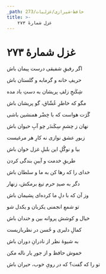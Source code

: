 ```yaml
---
_path: حافظ-شیرازی/غزلیات/273
title: >-
    غزل شمارهٔ ۲۷۳
---
```

# غزل شمارهٔ ۲۷۳

<div class="b" id="bn1"><div class="m1"><p>اگر رفیقِ شفیقی درست پیمان باش</p></div>
<div class="m2"><p>حریفِ خانه و گرمابه و گلستان باش</p></div></div>
<div class="b" id="bn2"><div class="m1"><p>شِکَنجِ زلفِ پریشان به دستِ باد مده</p></div>
<div class="m2"><p>مگو که خاطرِ عُشّاق، گو پریشان باش</p></div></div>
<div class="b" id="bn3"><div class="m1"><p>گَرَت هواست که با خِضْر همنشین باشی</p></div>
<div class="m2"><p>نهان ز چشمِ سِکَندَر چو آبِ حیوان باش</p></div></div>
<div class="b" id="bn4"><div class="m1"><p>زبورِ عشق نوازی نه کارِ هر مرغیست</p></div>
<div class="m2"><p>بیا و نوگُلِ این بلبلِ غزل خوان باش</p></div></div>
<div class="b" id="bn5"><div class="m1"><p>طریقِ خدمت و آیینِ بندگی کردن</p></div>
<div class="m2"><p>خدای را که رها کن به ما و سلطان باش</p></div></div>
<div class="b" id="bn6"><div class="m1"><p>دگر به صیدِ حرم تیغ برمکش، زنهار</p></div>
<div class="m2"><p>وز آن که با دلِ ما کرده‌ای پشیمان باش</p></div></div>
<div class="b" id="bn7"><div class="m1"><p>تو شمعِ انجمنی یکزبان و یکدل شو</p></div>
<div class="m2"><p>خیال و کوشش پروانه بین و خندان باش</p></div></div>
<div class="b" id="bn8"><div class="m1"><p>کمالِ دلبری و حُسن در نظربازیست</p></div>
<div class="m2"><p>به شیوهٔ نظر از نادرانِ دوران باش</p></div></div>
<div class="b" id="bn9"><div class="m1"><p>خموش حافظ و از جورِ یار ناله مکن</p></div>
<div class="m2"><p>تو را که گفت؟ که در رویِ خوب، حیران باش</p></div></div>
